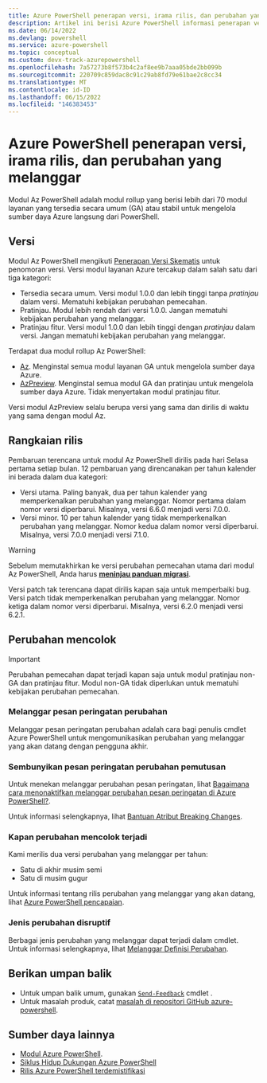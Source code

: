 ```yaml
---
title: Azure PowerShell penerapan versi, irama rilis, dan perubahan yang melanggar
description: Artikel ini berisi Azure PowerShell informasi penerapan versi, irama rilis, dan perubahan yang melanggar untuk modul Az PowerShell.
ms.date: 06/14/2022
ms.devlang: powershell
ms.service: azure-powershell
ms.topic: conceptual
ms.custom: devx-track-azurepowershell
ms.openlocfilehash: 7a57273b8f573b4c2af8ee9b7aaa05bde2bb099b
ms.sourcegitcommit: 220709c859dac8c91c29ab8fd79e61bae2c8cc34
ms.translationtype: MT
ms.contentlocale: id-ID
ms.lasthandoff: 06/15/2022
ms.locfileid: "146383453"
---
```

# <a name="azure-powershell-versioning-release-cadence-and-breaking-changes"></a>Azure PowerShell penerapan versi, irama rilis, dan perubahan yang melanggar

Modul Az PowerShell adalah modul rollup yang berisi lebih dari 70 modul layanan yang tersedia secara umum (GA) atau stabil untuk mengelola sumber daya Azure langsung dari PowerShell.

## <a name="versioning"></a>Versi

Modul Az PowerShell mengikuti [Penerapan Versi Skematis](https://semver.org/) untuk penomoran versi.
Versi modul layanan Azure tercakup dalam salah satu dari tiga kategori:

- Tersedia secara umum. Versi modul 1.0.0 dan lebih tinggi tanpa _pratinjau_ dalam versi. Mematuhi kebijakan perubahan pemecahan.
- Pratinjau. Modul lebih rendah dari versi 1.0.0. Jangan mematuhi kebijakan perubahan yang melanggar.
- Pratinjau fitur. Versi modul 1.0.0 dan lebih tinggi dengan _pratinjau_ dalam versi. Jangan mematuhi kebijakan perubahan yang melanggar.

Terdapat dua modul rollup Az PowerShell:

- [Az](https://www.powershellgallery.com/packages/Az/). Menginstal semua modul layanan GA untuk mengelola sumber daya Azure.
- [AzPreview](https://www.powershellgallery.com/packages/AzPreview/). Menginstal semua modul GA dan pratinjau untuk mengelola sumber daya Azure. Tidak menyertakan modul pratinjau fitur.

Versi modul AzPreview selalu berupa versi yang sama dan dirilis di waktu yang sama dengan modul Az.

## <a name="release-cadence"></a>Rangkaian rilis

Pembaruan terencana untuk modul Az PowerShell dirilis pada hari Selasa pertama setiap bulan. 12 pembaruan yang direncanakan per tahun kalender ini berada dalam dua kategori:

- Versi utama. Paling banyak, dua per tahun kalender yang memperkenalkan perubahan yang melanggar. Nomor pertama dalam nomor versi diperbarui. Misalnya, versi 6.6.0 menjadi versi 7.0.0.
- Versi minor. 10 per tahun kalender yang tidak memperkenalkan perubahan yang melanggar. Nomor kedua dalam nomor versi diperbarui. Misalnya, versi 7.0.0 menjadi versi 7.1.0.

> [!WARNING]
> Sebelum memutakhirkan ke versi perubahan pemecahan utama dari modul Az PowerShell, Anda harus [**meninjau panduan migrasi**](https://aka.ms/azps-migration-latest).

Versi patch tak terencana dapat dirilis kapan saja untuk memperbaiki bug. Versi patch tidak memperkenalkan perubahan yang melanggar. Nomor ketiga dalam nomor versi diperbarui. Misalnya, versi 6.2.0 menjadi versi 6.2.1.

## <a name="breaking-changes"></a>Perubahan mencolok

> [!IMPORTANT]
> Perubahan pemecahan dapat terjadi kapan saja untuk modul pratinjau non-GA dan pratinjau fitur. Modul non-GA tidak diperlukan untuk mematuhi kebijakan perubahan pemecahan.

### <a name="breaking-change-warning-messages"></a>Melanggar pesan peringatan perubahan

Melanggar pesan peringatan perubahan adalah cara bagi penulis cmdlet Azure PowerShell untuk mengomunikasikan perubahan yang melanggar yang akan datang dengan pengguna akhir.

### <a name="suppress-breaking-change-warning-messages"></a>Sembunyikan pesan peringatan perubahan pemutusan

Untuk menekan melanggar perubahan pesan peringatan, lihat [Bagaimana cara menonaktifkan melanggar perubahan pesan peringatan di Azure PowerShell?](/powershell/azure/faq#how-do-i-disable-breaking-change-warning-messages-in-azure-powershell-).

Untuk informasi selengkapnya, lihat [Bantuan Atribut Breaking Changes](https://github.com/Azure/azure-powershell/blob/preview/documentation/breaking-changes/breaking-changes-attribute-help.md#supress-the-breaking-change-messages-at-runtime).

### <a name="when-do-breaking-changes-occur"></a>Kapan perubahan mencolok terjadi

Kami merilis dua versi perubahan yang melanggar per tahun:

- Satu di akhir musim semi
- Satu di musim gugur

Untuk informasi tentang rilis perubahan yang melanggar yang akan datang, lihat [Azure PowerShell pencapaian](https://github.com/Azure/azure-powershell/milestones).

### <a name="types-of-breaking-changes"></a>Jenis perubahan disruptif

Berbagai jenis perubahan yang melanggar dapat terjadi dalam cmdlet. Untuk informasi selengkapnya, lihat [Melanggar Definisi Perubahan](https://github.com/Azure/azure-powershell/blob/preview/documentation/breaking-changes/breaking-changes-definition.md).

## <a name="provide-feedback"></a>Berikan umpan balik

- Untuk umpan balik umum, gunakan [`Send-Feedback`](/powershell/module/azurerm.profile/send-feedback) cmdlet .
- Untuk masalah produk, catat [masalah di repositori GitHub azure-powershell](https://github.com/Azure/azure-powershell/issues).

## <a name="other-resources"></a>Sumber daya lainnya

- [Modul Azure PowerShell](https://github.com/Azure/azure-powershell/blob/main/documentation/azure-powershell-modules.md).
- [Siklus Hidup Dukungan Azure PowerShell](azureps-support-lifecycle.md)
- [Rilis Azure PowerShell terdemistifikasi](https://techcommunity.microsoft.com/t5/azure-tools-blog/azure-powershell-releases-demystified/ba-p/1609863)
